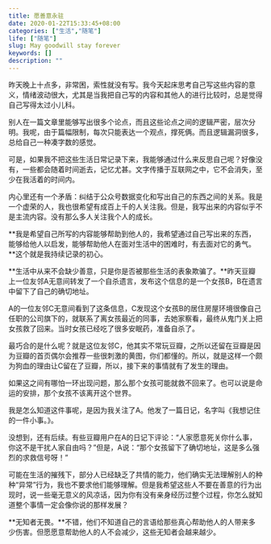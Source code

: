 ```yaml
---
title: 愿善意永驻
date: 2020-01-22T15:33:45+08:00
categories: ["生活","随笔"]
life: ["随笔"]
slug: May goodwill stay forever
keywords: []
description: ""
---
```


昨天晚上十点多，非常困，索性就没有写。我今天起床思考自己写这些内容的意义，情绪波动很大，尤其是当我把自己写的内容和其他人的进行比较时，总是觉得自己写得太过小儿科。

别人在一篇文章里能够写出很多个论点，而且这些论点之间的逻辑严密，层次分明。我呢，由于篇幅限制，每次只能表达一个观点，撑死俩。而且逻辑漏洞很多，总给自己一种凑字数的感觉。

可是，如果我不把这些生活日常记录下来，我能够通过什么来反思自己呢？好像没有，一些都会随着时间逝去，记忆尤甚。文字传播于互联网之中，它不会消失，至少在我活着的时间内。

内心里还有一个矛盾：纠结于公众号数据变化和写出自己的东西之间的关系。我是一个虚荣的人，我也很希望有成百上千的人关注我。但是，我写出来的内容似乎不是主流内容。没有那么多人关注我个人的成长。

**我是希望自己所写的内容能够帮助到他人的，我希望通过自己写出来的东西，能够给他人以启发，能够帮助他人在面对生活中的困难时，有去面对它的勇气。**这个就是我持续记录的初心。

**生活中从来不会缺少善意，只是你是否被那些生活的表象欺骗了。**昨天豆瓣上一位友邻A无意间转发了一个自杀遗言，发布这个信息的是一个女孩B，B在遗言中留下了自己的确切地址。

A的一位友邻C无意间看到了这条信息，C发现这个女孩B的居住房屋环境很像自己任职的公司旗下的，就联系了离女孩最近的同事，去她家察看，最终从鬼门关上把女孩救了回来。当时女孩已经吃了很多安眠药，准备自杀了。

最巧合的是什么呢？就是这位友邻C，他其实不常玩豆瓣，之所以还留在豆瓣是因为豆瓣的首页偶尔会推荐一些很刺激的黄图，你们都懂的。所以，就是这样一个颇为狗血的理由让C留在了豆瓣，所以，接下来的事情就有了发生的理由。

如果这之间有哪怕一环出现问题，那么那个女孩可能就救不回来了。也可以说是命运的安排，那个女孩不该离开这个世界。

我是怎么知道这件事呢，是因为我关注了A。他发了一篇日记，名字叫《我想记住的一件小事。》。

没想到，还有后续。有些豆瓣用户在A的日记下评论：“人家愿意死关你什么事，你这不是干扰人家自由吗？”但是，A说：“那个女孩留下了确切地址，这是多么强烈的求救信号呀！”

可能在生活的摧残下，部分人已经缺乏了共情的能力，他们确实无法理解别人的种种“异常”行为，我也不要求他们能够理解。但是我希望这些人不要在善意的行为出现时，说一些毫无意义的风凉话，因为你有没有亲身经历过整个过程，你怎么就知道整个事情一定会像你说的那样发展？

**无知者无畏。**不错，他们不知道自己的言语给那些真心帮助他人的人带来多少伤害。但愿愿意帮助他人的人不会减少，这些无知者会越来越少。
